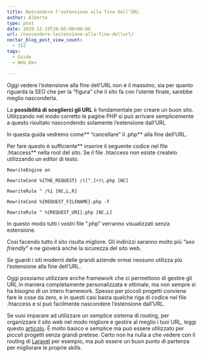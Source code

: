 ```yaml
---
title: Nascondere l’estensione alla fine dell’URL
author: Alberto
type: post
date: 2019-12-19T20:05:00+00:00
url: /nascondere-lestensione-alla-fine-dellurl/
nectar_blog_post_view_count:
  - 152
tags:
  - Guide
  - Web Dev

---
```

Oggi vedere l’estensione alla fine dell’URL non è il massimo, sia per quanto riguarda la SEO che per la “figura” che il sito fa con l’utente finale, sarebbe meglio nasconderla.<figure class="wp-block-embed is-type-video is-provider-youtube wp-block-embed-youtube wp-embed-aspect-16-9 wp-has-aspect-ratio">

<div class="wp-block-embed__wrapper">
</div></figure>

La **possibilità di sceglierci gli URL** è fondamentale per creare un buon sito. Utilizzando nel modo corretto le pagine PHP si può arrivare semplicemente a questo risultato nascondendo solamente l’estensione dall’URL

In questa guida vedremo come**&nbsp;“cancellare” il .php**&nbsp;alla fine dell’URL.

Per fare questo è sufficiente**&nbsp;inserire il seguente codice nel file .htaccess**&nbsp;nella root del sito. Se il file .htaccess non esiste createlo utilizzando un editor di testo.

<pre class="wp-block-code"><code>RewriteEngine on

RewriteCond %{THE_REQUEST} /(&#91;^.]+)\.php &#91;NC]

RewriteRule ^ /%1 &#91;NC,L,R]

RewriteCond %{REQUEST_FILENAME}.php -f

RewriteRule ^ %{REQUEST_URI}.php &#91;NC,L]</code></pre>

In questo modo tutti i vostri file “.php” verranno visualizzati senza estensione.

Così facendo tutto il sito risulta migliore. Gli indirizzi saranno molto più “_seo friendly_” e ne gioverà anche la sicurezza del sito web.

Se guardi i siti moderni delle grandi aziende ormai nessuno utilizza più l’estensione alla fine dell’URL.

Oggi possiamo utilizzare anche framework che ci permettono di gestire gli URL in maniera completamente personalizzata e ottimale, ma non sempre si ha bisogno di un intero framework. Spesso per piccoli progetti conviene fare le cose da zero, e in questi casi basta qualche riga di codice nel file .htaccess e si può facilmente nascondere l’estensione dall’URL.

Se vuoi imparare ad utilizzare un semplice sistema di routing, per organizzare il sito web nel modo migliore e gestire al meglio i tuoi URL, leggi questo&nbsp;[articolo][1]. È molto basico e semplice ma può essere utilizzato per piccoli progetti senza grandi pretese. Certo non ha nulla a che vedere con il routing di&nbsp;<a href="https://laravel.com/" target="_blank" rel="noreferrer noopener">Laravel</a>&nbsp;per esempio, ma può essere un buon punto di partenza per migliorare le proprie skills.

 [1]: https://albertoreineri.it/guide/semplice-sistema-di-routing-in-php/
